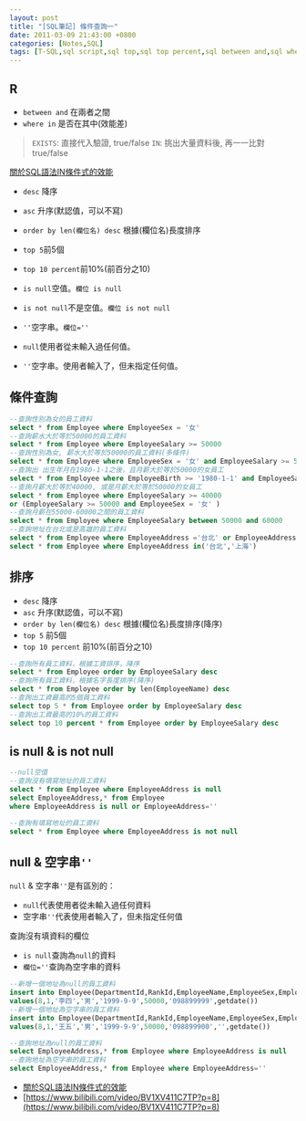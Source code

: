 ```yaml
---
layout: post
title: "[SQL筆記] 條件查詢一"
date: 2011-03-09 21:43:00 +0800
categories: [Notes,SQL]
tags: [T-SQL,sql script,sql top,sql top percent,sql between and,sql where in,sql desc,sql asc,sql order by,sql order by len(),sql is null,sql is not null,sql 空字串,sql select]
---
```


## R
- `between and` 在兩者之間
- `where in` 是否在其中(效能差)     
> `EXISTS`: 直接代入驗證, true/false
> `IN`: 挑出大量資料後, 再一一比對true/false

[關於SQL語法IN條件式的效能](https://blog.darkthread.net/blog/sql-in-performance/)

- `desc` 降序
- `asc` 升序(默認值，可以不寫)
- `order by len(欄位名) desc` 根據(欄位名)長度排序
- `top 5`前5個
- `top 10 percent`前10%(前百分之10)

- `is null`空值。`欄位 is null`
- `is not null`不是空值。`欄位 is not null`
- `''`空字串。`欄位=''`
        
- `null`使用者從未輸入過任何值。
- `''`空字串。使用者輸入了，但未指定任何值。


## 條件查詢

```sql
--查詢性別為女的員工資料
select * from Employee where EmployeeSex = '女'
--查詢薪水大於等於50000的員工資料
select * from Employee where EmployeeSalary >= 50000
--查詢性別為女, 薪水大於等於50000的員工資料(多條件)
select * from Employee where EmployeeSex = '女' and EmployeeSalary >= 50000
--查詢出 出生年月在1980-1-1之後，且月薪大於等於50000的女員工
select * from Employee where EmployeeBirth >= '1980-1-1' and EmployeeSalary >= 50000
--查詢月薪大於等於40000, 或是月薪大於等於50000的女員工
select * from Employee where EmployeeSalary >= 40000 
or (EmployeeSalary >= 50000 and EmployeeSex = '女' )
--查詢月薪在55000-60000之間的員工資料
select * from Employee where EmployeeSalary between 50000 and 60000
--查詢地址在台北或是高雄的員工資料
select * from Employee where EmployeeAddress ='台北' or EmployeeAddress ='上海' 
select * from Employee where EmployeeAddress in('台北','上海')
```

## 排序
- `desc` 降序
- `asc` 升序(默認值，可以不寫)
- `order by len(欄位名) desc` 根據(欄位名)長度排序(降序)
- `top 5` 前5個
- `top 10 percent` 前10%(前百分之10)

```sql
--查詢所有員工資料，根據工資排序，降序
select * from Employee order by EmployeeSalary desc
--查詢所有員工資料，根據名字長度排序(降序)
select * from Employee order by len(EmployeeName) desc
--查詢出工資最高的5個員工資料
select top 5 * from Employee order by EmployeeSalary desc
--查詢出工資最高的10%的員工資料
select top 10 percent * from Employee order by EmployeeSalary desc
```
## is null & is not null

```sql
--null空值
--查詢沒有填寫地址的員工資料
select * from Employee where EmployeeAddress is null
select EmployeeAddress,* from Employee 
where EmployeeAddress is null or EmployeeAddress=''

--查詢有填寫地址的員工資料
select * from Employee where EmployeeAddress is not null
```

## null & 空字串`''`

`null` & 空字串`''`是有區別的：
- `null`代表使用者從未輸入過任何資料
- 空字串`''`代表使用者輸入了，但未指定任何值

查詢沒有填資料的欄位
- `is null`查詢為`null`的資料
- `欄位=''`查詢為空字串的資料

```sql
--新增一個地址為null的員工資料
insert into Employee(DepartmentId,RankId,EmployeeName,EmployeeSex,EmployeeBirth,EmployeeSalary,EmployeePhone,EmployeeAddTime)
values(8,1,'李四','男','1999-9-9',50000,'098899999',getdate())
--新增一個地址為空字串的員工資料
insert into Employee(DepartmentId,RankId,EmployeeName,EmployeeSex,EmployeeBirth,EmployeeSalary,EmployeePhone,EmployeeAddress,EmployeeAddTime)
values(8,1,'王五','男','1999-9-9',50000,'098899900','',getdate())

--查詢地址為null的員工資料
select EmployeeAddress,* from Employee where EmployeeAddress is null
--查詢地址為空字串的員工資料
select EmployeeAddress,* from Employee where EmployeeAddress=''
```

- [關於SQL語法IN條件式的效能](https://blog.darkthread.net/blog/sql-in-performance/)
- [https://www.bilibili.com/video/BV1XV411C7TP?p=8](https://www.bilibili.com/video/BV1XV411C7TP?p=8)